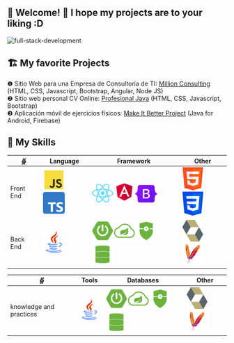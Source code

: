 <!-- <img align="center" src="https://github.com/nicolasbncruz/nicolasbncruz/blob/master/banner.png"/> -->
## 🏡 Welcome! 👋 I hope my projects are to your liking :D
<span style="align:center">![full-stack-development](https://user-images.githubusercontent.com/24864482/111586408-c8dd8a80-878e-11eb-94c8-483e2962a667.gif)</span>
<!---
System.out.print.ln('Hello World!');
-->

## 🏗 My favorite Projects
❶ Sitio Web para una Empresa de Consultoría de TI: [Million Consulting](https://github.com/nicolasbncruz/upc) (HTML, CSS, Javascript, Bootstrap, Angular, Node JS)  
❷ Sitio web personal CV Online: [Profesional Java](https://github.com/nicolasbncruz/webpage) (HTML, CSS, Javascript, Bootstrap)  
❸ Aplicación móvil de ejercicios físicos: [Make It Better Project](https://duckduckgo.com) (Java for Android, Firebase)  
<!---❹ My favorite search engine is [Duck Duck Go](https://duckduckgo.com)  
❺ My favorite search engine is [Duck Duck Go](https://duckduckgo.com)  
❻  
❼  
❽  
❾  
❿  -->

## 🧰 My Skills
|  ∯        |                                    Language                                              | Framework                       | Other                 |
|------------|------------------------------------------------------------------------------------------|---------------------------------|-----------------------|
| Front End  | ![](javascript.png)![](typescript.png) | ![](react.png)![](angular.png)![](bootstrap.png)| ![](html.png)![](css.png)       |
| Back End   | ![](java.png)        | ![](spring.png)![](cloud.png)![](security.png)![](data.png)       | ![](hibernate.png)![](maven.png)|

|  ∯        |                                    Tools                                              | Databases                       | Other                 |
|------------|------------------------------------------------------------------------------------------|---------------------------------|-----------------------|
| knowledge and practices   | ![](java.png)        | ![](spring.png)![](cloud.png)![](security.png)![](data.png)       | ![](hibernate.png)![](maven.png)|





